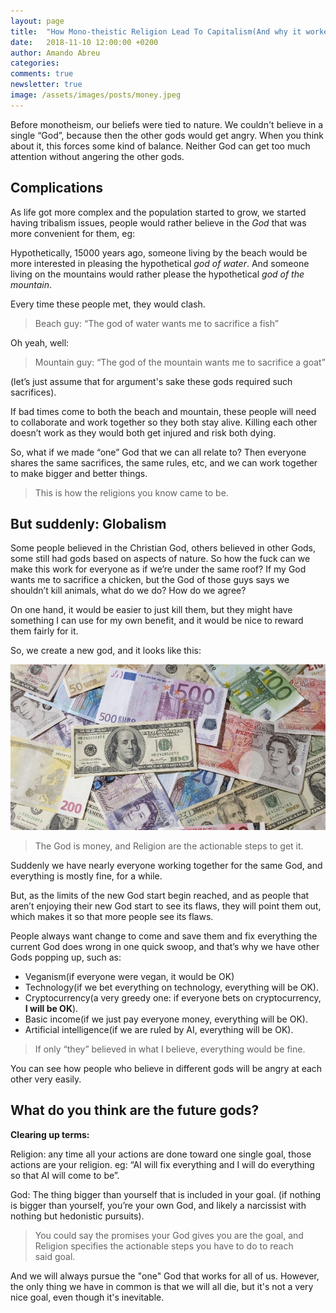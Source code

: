 ```yaml
---
layout: page
title:  "How Mono-theistic Religion Lead To Capitalism(And why it worked so well for the majority for a while)"
date:   2018-11-10 12:00:00 +0200
author: Amando Abreu
categories:
comments: true
newsletter: true
image: /assets/images/posts/money.jpeg
---
```


Before monotheism, our beliefs were tied to nature. We couldn't believe in a single “God”, because then the other gods would get angry. When you think about it, this forces some kind of balance. Neither God can get too much attention without angering the other gods.

## Complications

As life got more complex and the population started to grow, we started having tribalism issues, people would rather believe in the _God_ that was more convenient for them, eg:

Hypothetically, 15000 years ago, someone living by the beach would be more interested in pleasing the hypothetical _god of water_. And someone living on the mountains would rather please the hypothetical _god of the mountain_.

Every time these people met, they would clash. 

> Beach guy: “The god of water wants me to sacrifice a fish”

Oh yeah, well:

> Mountain guy: “The god of the mountain wants me to sacrifice a goat”

(let’s just assume that for argument's sake these gods required such sacrifices).

If bad times come to both the beach and mountain, these people will need to collaborate and work together so they both stay alive. Killing each other doesn’t work as they would both get injured and risk both dying.

So, what if we made “one” God that we can all relate to? Then everyone shares the same sacrifices, the same rules, etc, and we can work together to make bigger and better things.

> This is how the religions you know came to be.

## But suddenly: Globalism

Some people believed in the Christian God, others believed in other Gods, some still had gods based on aspects of nature. So how the fuck can we make this work for everyone as if we’re under the same roof? If my God wants me to sacrifice a chicken, but the God of those guys says we shouldn’t kill animals, what do we do? How do we agree? 

On one hand, it would be easier to just kill them, but they might have something I can use for my own benefit, and it would be nice to reward them fairly for it.

So, we create a new god, and it looks like this:

![companyapp](/assets/images/posts/money.jpeg "Company app")

> The God is money, and Religion are the actionable steps to get it.

Suddenly we have nearly everyone working together for the same God, and everything is mostly fine, for a while.

But, as the limits of the new God start begin reached, and as people that aren’t enjoying their new God start to see its flaws, they will point them out, which makes it so that more people see its flaws.

People always want change to come and save them and fix everything the current God does wrong in one quick swoop, and that’s why we have other Gods popping up, such as:

- Veganism(if everyone were vegan, it would be OK)
- Technology(if we bet everything on technology, everything will be OK).
- Cryptocurrency(a very greedy one: if everyone bets on cryptocurrency, **I will be OK**).
- Basic income(if we just pay everyone money, everything will be OK).
- Artificial intelligence(if we are ruled by AI, everything will be OK).

> If only “they” believed in what I believe, everything would be fine.

You can see how people who believe in different gods will be angry at each other very easily.

## What do you think are the future gods?

**Clearing up terms:**

Religion: any time all your actions are done toward one single goal, those actions are your religion. eg: “AI will fix everything and I will do everything so that AI will come to be”.

God: The thing bigger than yourself that is included in your goal. (if nothing is bigger than yourself, you’re your own God, and likely a narcissist with nothing but hedonistic pursuits).

> You could say the promises your God gives you are the goal, and Religion specifies the actionable steps you have to do to reach said goal.

And we will always pursue the "one" God that works for all of us. However, the only thing we have in common is that we will all die, but it's not a very nice goal, even though it's inevitable.
